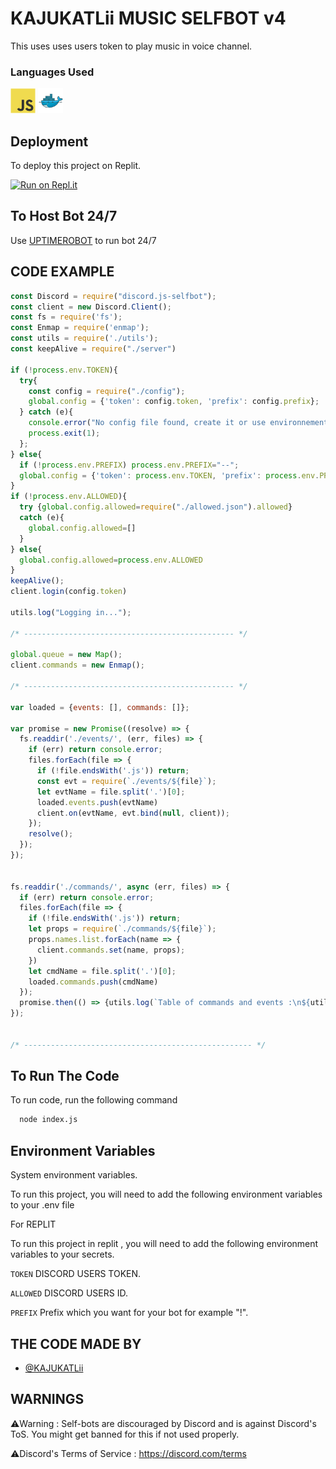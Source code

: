 # KAJUKATLii MUSIC SELFBOT v4
This uses  uses users token to play music in voice channel.


<h3 align="left">Languages Used</h3>
<p align="left">

<img
      src="https://raw.githubusercontent.com/devicons/devicon/master/icons/javascript/javascript-original.svg"
      alt="javascript"
      width="40"
      height="40"
    />
    <a> <img
      src="https://raw.githubusercontent.com/devicons/devicon/master/icons/docker/docker-original.svg"
      alt="javascript"
      width="40"
      height="40"
    />
   
## Deployment

To deploy this project on Replit.

[![Run on Repl.it](https://repl.it/badge/github/KAJUKATLii/music-selfbot-discord)](https://repl.it/github/KAJUKATLii/music-selfbot-discord)

## To Host Bot 24/7
Use [UPTIMEROBOT](https://uptimerobot.com/login) to run bot 24/7
## CODE EXAMPLE

```javascript
const Discord = require("discord.js-selfbot");
const client = new Discord.Client();
const fs = require('fs');
const Enmap = require('enmap');
const utils = require('./utils');
const keepAlive = require("./server")

if (!process.env.TOKEN){
  try{
    const config = require("./config");
    global.config = {'token': config.token, 'prefix': config.prefix};
  } catch (e){
    console.error("No config file found, create it or use environnement variables.");
    process.exit(1);
  };
} else{
  if (!process.env.PREFIX) process.env.PREFIX="--";
  global.config = {'token': process.env.TOKEN, 'prefix': process.env.PREFIX};
}
if (!process.env.ALLOWED){
  try {global.config.allowed=require("./allowed.json").allowed}
  catch (e){
    global.config.allowed=[]
  }
} else{
  global.config.allowed=process.env.ALLOWED
}
keepAlive();
client.login(config.token)

utils.log("Logging in...");

/* ----------------------------------------------- */

global.queue = new Map();
client.commands = new Enmap();

/* ----------------------------------------------- */

var loaded = {events: [], commands: []};

var promise = new Promise((resolve) => {
  fs.readdir('./events/', (err, files) => {
    if (err) return console.error;
    files.forEach(file => {
      if (!file.endsWith('.js')) return;
      const evt = require(`./events/${file}`);
      let evtName = file.split('.')[0];
      loaded.events.push(evtName)
      client.on(evtName, evt.bind(null, client));
    });
    resolve();
  });
});


fs.readdir('./commands/', async (err, files) => {
  if (err) return console.error;
  files.forEach(file => {
    if (!file.endsWith('.js')) return;
    let props = require(`./commands/${file}`);
    props.names.list.forEach(name => {
      client.commands.set(name, props);
    })
    let cmdName = file.split('.')[0];
    loaded.commands.push(cmdName)
  });
  promise.then(() => {utils.log(`Table of commands and events :\n${utils.showTable(loaded)}`)});
});


/* --------------------------------------------------- */
```


## To Run The Code

To run code, run the following command

```bash
  node index.js
```

## Environment Variables

System environment variables.

To run this project, you will need to add the following environment variables to your .env file

For REPLIT

To run this project in replit , you will need to add the following environment variables to your secrets.


`TOKEN` DISCORD USERS TOKEN.

`ALLOWED` DISCORD USERS ID.

`PREFIX` Prefix which you want for your bot for example "!".



## THE CODE MADE BY

- [@KAJUKATLii](https://www.github.com/KAJUKATLii)


## WARNINGS
⚠️Warning : Self-bots are discouraged by Discord and is against Discord's ToS. You might get banned for this if not used properly.

⚠️Discord's Terms of Service : https://discord.com/terms
